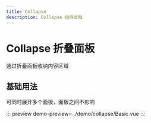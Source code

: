 ```yaml
---
title: Collapse
description: Collapse 组件文档
---
```


# Collapse 折叠面板

通过折叠面板收纳内容区域

## 基础用法

可同时展开多个面板，面板之间不影响

::: preview
demo-preview=../demo/collapse/Basic.vue
:::
